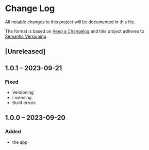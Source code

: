 # Change Log
All notable changes to this project will be documented in this file.

The format is based on [Keep a Changelog](http://keepachangelog.com/)
and this project adheres to [Semantic Versioning](http://semver.org/).

## [Unreleased]

## 1.0.1 – 2023-09-21
### Fixed
* Versioning
* Licensing
* Build errors

## 1.0.0 – 2023-09-20
### Added
* the app
